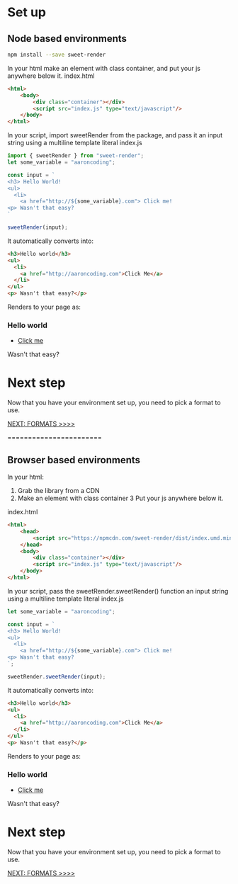 # Set up
## Node based environments

```BASH
npm install --save sweet-render
```

In your html make an element with class container, and put your js anywhere below it.
index.html
```HTML
<html>
    <body>
        <div class="container"></div>
        <script src="index.js" type="text/javascript"/>
    </body>
</html>
```

In your script, import sweetRender from the package, and pass it an input string using a multiline template literal 
index.js
```Javascript
import { sweetRender } from "sweet-render";
let some_variable = "aaroncoding";

const input = `
<h3> Hello World!
<ul>
  <li>
    <a href="http://${some_variable}.com"> Click me!
<p> Wasn't that easy?
`

sweetRender(input);
```

It automatically converts into:
```HTML
<h3>Hello world</h3>
<ul>
  <li>
    <a href="http://aaroncoding.com">Click Me</a>
  </li>
</ul>
<p> Wasn't that easy?</p>
```

Renders to your page as:

### Hello world
* [Click me](http://aaroncoding.com)

Wasn't that easy? 

# Next step
Now that you have your environment set up, you need to pick a format to use. 

[NEXT: FORMATS >>>>](Formats.md)


=======================


## Browser based environments

In your html:
 1. Grab the library from a CDN
 2. Make an element with class container
 3 Put your js anywhere below it.
 
index.html
```HTML
<html>
    <head>
        <script src="https://npmcdn.com/sweet-render/dist/index.umd.min.js"></script>
    </head>
    <body>
        <div class="container"></div>
        <script src="index.js" type="text/javascript"/>
    </body>
</html>
```

In your script, pass the sweetRender.sweetRender() function an input string using a multiline template literal 
index.js
```Javascript
let some_variable = "aaroncoding";

const input = `
<h3> Hello World!
<ul>
  <li>
    <a href="http://${some_variable}.com"> Click me!
<p> Wasn't that easy?
`;

sweetRender.sweetRender(input);
```

It automatically converts into:
```HTML
<h3>Hello world</h3>
<ul>
  <li>
    <a href="http://aaroncoding.com">Click Me</a>
  </li>
</ul>
<p> Wasn't that easy?</p>
```

Renders to your page as:

### Hello world
* [Click me](http://aaroncoding.com)

Wasn't that easy?

# Next step
Now that you have your environment set up, you need to pick a format to use. 

[NEXT: FORMATS >>>>](Formats.md)
